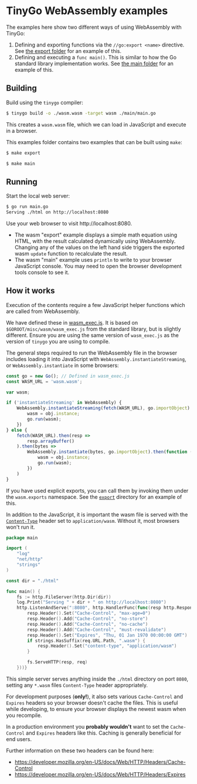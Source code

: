 # TinyGo WebAssembly examples

The examples here show two different ways of using WebAssembly with TinyGo:

1. Defining and exporting functions via the `//go:export <name>` directive. See
[the export folder](./export) for an example of this.
1. Defining and executing a `func main()`. This is similar to how the Go
standard library implementation works. See [the main folder](./main) for an
example of this.

## Building

Build using the `tinygo` compiler:

```bash
$ tinygo build -o ./wasm.wasm -target wasm ./main/main.go
```

This creates a `wasm.wasm` file, which we can load in JavaScript and execute in
a browser.

This examples folder contains two examples that can be built using `make`:

```bash
$ make export
```

```bash
$ make main
```

## Running

Start the local web server:

```bash
$ go run main.go
Serving ./html on http://localhost:8080
```

Use your web browser to visit http://localhost:8080.

* The wasm "export" example displays a simple math equation using HTML, with
the result calculated dynamically using WebAssembly.  Changing any of the
values on the left hand side triggers the exported wasm `update` function to
recalculate the result.
* The wasm "main" example uses `println` to write to your browser JavaScript
console. You may need to open the browser development tools console to see it.

## How it works

Execution of the contents require a few JavaScript helper functions which are
called from WebAssembly.

We have defined these in [wasm_exec.js](../../../targets/wasm_exec.js).  It is
based on `$GOROOT/misc/wasm/wasm_exec.js` from the standard library, but is
slightly different. Ensure you are using the same version of `wasm_exec.js` as
the version of `tinygo` you are using to compile.

The general steps required to run the WebAssembly file in the browser includes
loading it into JavaScript with `WebAssembly.instantiateStreaming`, or
`WebAssembly.instantiate` in some browsers:

```js
const go = new Go(); // Defined in wasm_exec.js
const WASM_URL = 'wasm.wasm';

var wasm;

if ('instantiateStreaming' in WebAssembly) {
	WebAssembly.instantiateStreaming(fetch(WASM_URL), go.importObject).then(function (obj) {
		wasm = obj.instance;
		go.run(wasm);
	})
} else {
	fetch(WASM_URL).then(resp =>
		resp.arrayBuffer()
	).then(bytes =>
		WebAssembly.instantiate(bytes, go.importObject).then(function (obj) {
			wasm = obj.instance;
			go.run(wasm);
		})
	)
}
```

If you have used explicit exports, you can call them by invoking them under the
`wasm.exports` namespace. See the [`export`](./export/wasm.js) directory for an
example of this.

In addition to the JavaScript, it is important the wasm file is served with the
[`Content-Type`](https://developer.mozilla.org/en-US/docs/Web/HTTP/Headers/Content-Type)
header set to `application/wasm`.  Without it, most browsers won't run it.

```go
package main

import (
	"log"
	"net/http"
	"strings"
)

const dir = "./html"

func main() {
	fs := http.FileServer(http.Dir(dir))
	log.Print("Serving " + dir + " on http://localhost:8080")
	http.ListenAndServe(":8080", http.HandlerFunc(func(resp http.ResponseWriter, req *http.Request) {
		resp.Header().Set("Cache-Control", "max-age=0")
		resp.Header().Add("Cache-Control", "no-store")
		resp.Header().Add("Cache-Control", "no-cache")
		resp.Header().Add("Cache-Control", "must-revalidate")
		resp.Header().Set("Expires", "Thu, 01 Jan 1970 00:00:00 GMT")
		if strings.HasSuffix(req.URL.Path, ".wasm") {
			resp.Header().Set("content-type", "application/wasm")
		}

		fs.ServeHTTP(resp, req)
	}))}
```

This simple server serves anything inside the `./html` directory on port
`8080`, setting any `*.wasm` files `Content-Type` header appropriately.

For development purposes (**only!**), it also sets various `Cache-Control` and
`Expires` headers so your browser doesn't cache the files.  This is useful
while developing, to ensure your browser displays the newest wasm when you
recompile.

In a production environment you **probably wouldn't** want to set the `Cache-Control`
and `Expires` headers like this.  Caching is generally beneficial for end users.

Further information on these two headers can be found here:

* https://developer.mozilla.org/en-US/docs/Web/HTTP/Headers/Cache-Control
* https://developer.mozilla.org/en-US/docs/Web/HTTP/Headers/Expires